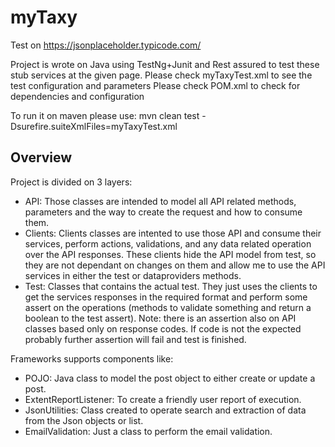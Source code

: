 # myTaxy

Test on https://jsonplaceholder.typicode.com/

Project is wrote on Java using TestNg+Junit and Rest assured to test these stub services at the given page.
Please check myTaxyTest.xml to see the test configuration and parameters
Please check POM.xml to check for dependencies and configuration

To run it on maven please use: mvn clean test -Dsurefire.suiteXmlFiles=myTaxyTest.xml

<h2> Overview </h2>

Project is divided on 3 layers:
<ul>
<li>API: Those classes are intended to model all API related methods, parameters and the way to create the request and how to consume them. 
<li>Clients: Clients classes are intented to use those API and consume their services, perform actions, validations, and any data related operation over the API responses. These clients hide the API model from test, so they are not dependant on changes on them and allow me to use the API services in either the test or dataproviders methods.
<li>Test: Classes that contains the actual test. They just uses the clients to get the services responses in the required format and perform some assert on the operations (methods to validate something and return a boolean to the test assert). Note: there is an assertion also on API classes based only on response codes. If code is not the expected probably further assertion will fail and test is finished.
</ul>

Frameworks supports components like:
<ul>
<li>POJO: Java class to model the post object to either create or update a post.
<li>ExtentReportListener: To create a friendly user report of execution.
<li>JsonUtilities: Class created to operate search and extraction of data from the Json objects or list.
<li>EmailValidation: Just a class to perform the email validation.
</ul>

